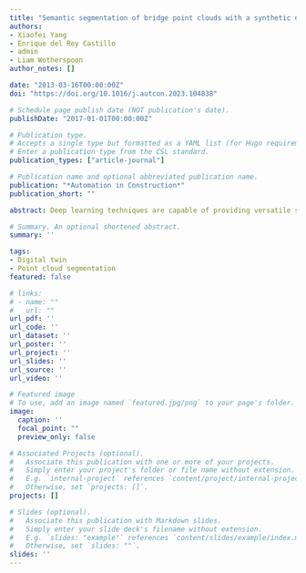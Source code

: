 ```yaml
---
title: "Semantic segmentation of bridge point clouds with a synthetic data augmentation strategy and graph-structured deep metric learning"
authors:
- Xiaofei Yang
- Enrique del Rey Castillo
- admin
- Liam Wotherspoon
author_notes: []

date: "2013-03-16T00:00:00Z"
doi: "https://doi.org/10.1016/j.autcon.2023.104838"

# Schedule page publish date (NOT publication's date).
publishDate: "2017-01-01T00:00:00Z"

# Publication type.
# Accepts a single type but formatted as a YAML list (for Hugo requirements).
# Enter a publication type from the CSL standard.
publication_types: ["article-journal"]

# Publication name and optional abbreviated publication name.
publication: "*Automation in Construction*"
publication_short: ""

abstract: Deep learning techniques are capable of providing versatile solutions to automate classification of bridge point clouds into corresponding constituent components, but training sample scarcity and erroneous boundary segmentation have hindered the extent of their application. To respond to these challenges, this study presents two synthetic data augmentation strategies for alleviating the data scarcity problem and improves the weighted superpoint graph (WSPG) model by using a graph-structured deep metric learning method for generating high quality superpoints to address the erroneous boundary segmentation problem. Evaluation experiments were conducted to validate their effectiveness. Experimental results showed that the synthetic data augmentation strategies can significantly alleviate the training sample scarcity problem. The synthetic superpoint augmentation strategy outperformed the synthetic point cloud augmentation strategy with an increase of around 6% for overall accuracy (OA), 3% for mean class accuracy (mAcc) and 18% for mean Intersection over Union (mIoU). Compared with the original WSPG model, the improved WSPG model with graph-structured deep metric learning method increased the mIoU of the overall dataset and the pier caps by 4% and 21% respectively, while also reducing the boundary segmentation errors.

# Summary. An optional shortened abstract.
summary: ''

tags:
- Digital twin
- Point cloud segmentation
featured: false

# links:
# - name: ""
#   url: ""
url_pdf: ''
url_code: ''
url_dataset: ''
url_poster: ''
url_project: ''
url_slides: ''
url_source: ''
url_video: ''

# Featured image
# To use, add an image named `featured.jpg/png` to your page's folder. 
image:
  caption: ''
  focal_point: ""
  preview_only: false

# Associated Projects (optional).
#   Associate this publication with one or more of your projects.
#   Simply enter your project's folder or file name without extension.
#   E.g. `internal-project` references `content/project/internal-project/index.md`.
#   Otherwise, set `projects: []`.
projects: []

# Slides (optional).
#   Associate this publication with Markdown slides.
#   Simply enter your slide deck's filename without extension.
#   E.g. `slides: "example"` references `content/slides/example/index.md`.
#   Otherwise, set `slides: ""`.
slides: ''
---
```


